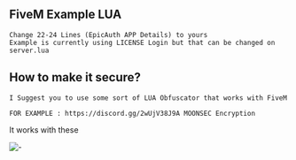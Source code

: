 ## FiveM Example LUA


```
Change 22-24 Lines (EpicAuth APP Details) to yours
Example is currently using LICENSE Login but that can be changed on server.lua
```

## How to make it secure?

```
I Suggest you to use some sort of LUA Obfuscator that works with FiveM

FOR EXAMPLE : https://discord.gg/2wUjV38J9A MOONSEC Encryption
```

It works with these

![-](https://i.imgur.com/SnVK5gj.png)
